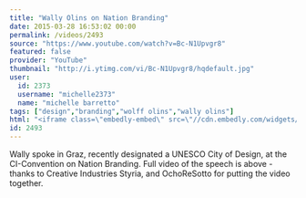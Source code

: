 ```yaml
---
title: "Wally Olins on Nation Branding"
date: 2015-03-28 16:53:02 00:00
permalink: /videos/2493
source: "https://www.youtube.com/watch?v=Bc-N1Upvgr8"
featured: false
provider: "YouTube"
thumbnail: "http://i.ytimg.com/vi/Bc-N1Upvgr8/hqdefault.jpg"
user:
  id: 2373
  username: "michelle2373"
  name: "michelle barretto"
tags: ["design","branding","wolff olins","wally olins"]
html: "<iframe class=\"embedly-embed\" src=\"//cdn.embedly.com/widgets/media.html?src=http%3A%2F%2Fwww.youtube.com%2Fembed%2FBc-N1Upvgr8%3Fwmode%3Dtransparent%26feature%3Doembed&wmode=transparent&url=https%3A%2F%2Fwww.youtube.com%2Fwatch%3Fv%3DBc-N1Upvgr8&image=http%3A%2F%2Fi.ytimg.com%2Fvi%2FBc-N1Upvgr8%2Fhqdefault.jpg&key=daaebf4d9cdd46779200162d0ca86e20&type=text%2Fhtml&schema=youtube\" width=\"854\" height=\"480\" scrolling=\"no\" frameborder=\"0\" allowfullscreen></iframe>"
id: 2493
---
```


Wally spoke in Graz, recently designated a UNESCO City of Design, at the CI-Convention on Nation Branding. Full video of the speech is above - thanks to Creative Industries Styria, and OchoReSotto for putting the video together.